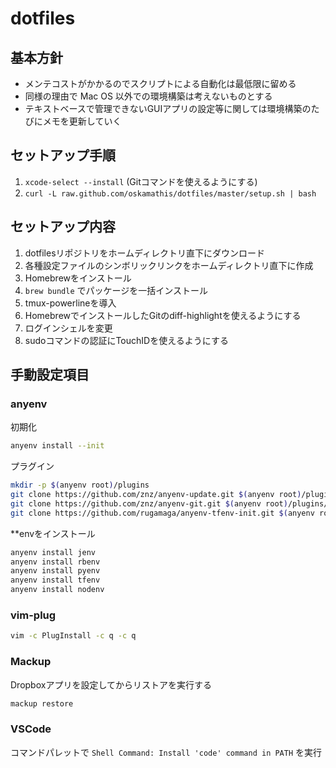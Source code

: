 # dotfiles

## 基本方針
- メンテコストがかかるのでスクリプトによる自動化は最低限に留める
- 同様の理由で Mac OS 以外での環境構築は考えないものとする
- テキストベースで管理できないGUIアプリの設定等に関しては環境構築のたびにメモを更新していく


## セットアップ手順
1. `xcode-select --install` (Gitコマンドを使えるようにする)
2. `curl -L raw.github.com/oskamathis/dotfiles/master/setup.sh | bash`


## セットアップ内容
1. dotfilesリポジトリをホームディレクトリ直下にダウンロード
2. 各種設定ファイルのシンボリックリンクをホームディレクトリ直下に作成
3. Homebrewをインストール
4. `brew bundle` でパッケージを一括インストール
5. tmux-powerlineを導入
6. HomebrewでインストールしたGitのdiff-highlightを使えるようにする
7. ログインシェルを変更
8. sudoコマンドの認証にTouchIDを使えるようにする


## 手動設定項目
### anyenv
初期化

```sh
anyenv install --init
```

プラグイン
```sh
mkdir -p $(anyenv root)/plugins
git clone https://github.com/znz/anyenv-update.git $(anyenv root)/plugins/anyenv-update
git clone https://github.com/znz/anyenv-git.git $(anyenv root)/plugins/anyenv-git
git clone https://github.com/rugamaga/anyenv-tfenv-init.git $(anyenv root)/plugins/anyenv-tfenv-init
```

**envをインストール
```sh
anyenv install jenv
anyenv install rbenv
anyenv install pyenv
anyenv install tfenv
anyenv install nodenv
```

### vim-plug
```sh
vim -c PlugInstall -c q -c q
```

### Mackup
Dropboxアプリを設定してからリストアを実行する

```sh
mackup restore
```

### VSCode
コマンドパレットで `Shell Command: Install 'code' command in PATH` を実行
